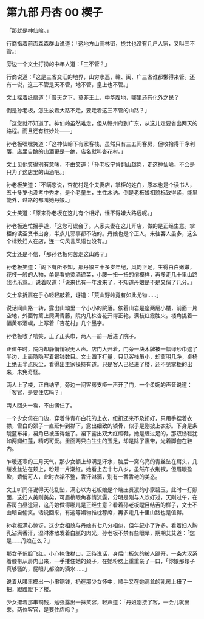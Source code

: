 # 第九部 丹杏 00 楔子

「那就是神仙岭。」

行商指着前面森森群山说道：「这地方山高林密，拢共也没有几户人家，又叫三不管。」

旁边一个文士打扮的中年人道：「三不管？」

行商说道：「这是三省交汇的地界，山穷水恶，赣、闽、广三省谁都懒得来管。还有一说，这三不管是天不管，地不管，皇上也不管。」

文士摇着纸扇道：「普天之下，莫非王土，中华腹地，哪里还有化外之民？

倒是孙老板，怎生放着大路不走，要走着这三不管的山路？」

「这您就不知道了。神仙岭虽然难走，但从赣州府到广东，从这儿走要省出两天的路程。而且还有桩妙处——」

孙老板嘿嘿笑道：「这神仙岭下有家客栈，虽然只有三五间客房，但收拾得干净利落，店里自酿的山酒更是一绝，店名就叫杏花村。」

文士见他笑得别有意味，不由笑道：「孙老板宁肯翻山越岗，走这神仙岭，不会是只为了这店里的山酒吧。」

孙老板笑道：「不瞒您说，杏花村是个夫妻店，掌柜的姓白，原本也是个读书人，五十多岁也没考中秀才，是个老童生，生性木讷。倒是老板娘相貌标致得紧，能里能外，过路的都叫她丹娘。」

文士笑道：「原来孙老板在这儿有个相好，怪不得嫌大路远呢。」

孙老板连忙摇手道，「这您可误会了。人家夫妻在这儿开店，做的是正经生意。掌柜的读圣贤书出身，半点儿邪事都不沾的。丹娘也是个正人，来往客人虽多，这么个标致妇人在店，连一句风言风语也没有。」

文士还是不信，「那孙老板何苦走这山路？」

孙老板笑道：「阁下有所不知，那丹娘三十多岁年纪，风韵正足，生得白白嫩嫩，花枝一般的人物，单是看她烫酒递菜，小腰一扭一扭的俏模样，再多走几十里山路我也乐意。」说着叹道：「说来也有一年没来了，不知道丹娘是不是又俏了几分。」

文士拿折扇在手心轻轻敲着，讶道：「荒山野岭竟有如此尤物……」

说话间山路一转，露出山坳里一个小小的院落。依着山岩是座两层小楼，前面一片空地，外面竹篱上爬满青藤，院内几株杏花开得正艳，满枝红霞胜火。楼角挑着一幅黄布酒幌，上写着「杏花村」几个墨字。

孙老板收了嘻笑，正了正头巾，两人一前一后进了院子。

正值午时，院内却静悄悄寂无人声。店门大开着，门旁一块木牌被一幅绿纱巾遮了半边，上面隐隐写着银钱数目。文士四下打量，只见客栈虽小，却窗明几净，桌椅上绝无半点灰尘，看得出主家操持有道。只是客人已经进了楼，还不见掌柜的出来，未免奇怪。

两人上了楼，正自纳罕，旁边一间客房支哑一声开了门，一个柔婉的声音说道：「客官，是要住店吗？」

两人回头一看，不由愣住了。

一个少女倚在门边，穿着件青布白花的上衣，纽扣还来不及扣好，只用手捏着衣襟，雪白的颈子一直延伸到襟下，露出细致的锁骨，似乎是刚披上衣衫。下身是条靛蓝布裙，裙角已被压得皱了。裙下露出双大红缎鞋，她是缠过足的，那双绣鞋犹如两瓣红莲，精巧可爱。里面两只白生生的玉足，却是除了裹带，光着脚套在鞋内。

乍暖还寒的三月天气，那少女额上却满是汗水，脑后一窝乌亮的青丝坠在肩头，几缕发丝沾在颊上，粉颊一片潮红。她看上去十七八岁，虽然布衣荆钗，但眉眼盈盈，娇俏可人，此时衣裙不整，香汗淋漓，别有一番香艳的美态。

文士听同伴说得天花乱坠，满心以为老板娘是个端庄贤淑的小家碧玉，此时一打照面，这妇人美则美矣，可眉梢眼角春情流露，分明是刚与人欢好过，天刚过午，在客房白昼渲淫，这丹娘做得哪儿是正经生意？看着孙老板瞠目结舌的样子，文士不由暗自偷笑。话说回来，有这等媚物推枕荐席，再多走几十里山路也是值得。

孙老板满心惊讶，这少女相貌与丹娘有七八分相似，但年纪小了许多。看着妇人胸乳沾满香汗，湿淋淋散发着白腻的肉光，孙老板不禁有些眼晕，期期艾艾道：「您是……丹娘在么？」

那女子俏脸飞红，小心掩住襟口，正待说话，身后门板忽的被人踢开，一条大汉系着腰带从房内出来，一手搂住她的颈子，在她粉腮上重重亲了一口，「你娘那婊子真够骚的，屁眼儿都浪的滴水……」

说着从腰里摸出一小串铜钱，扔在那少女怀中，顺手又在她高耸的乳房上扭了一把，蹬蹬蹬下了楼。

少女攥着那串铜钱，勉强露出一抹笑容，轻声道：「丹娘刚接了客，一会儿就出来。两位客官，是要住店吗？」

